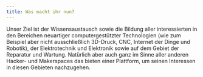 ```yaml
---
title: Was macht ihr nun?
---
```

Unser Ziel ist der Wissensaustausch sowie die Bildung aller interessierten in den Bereichen neuartiger computergestützter Technologien (wie zum Beispiel aber nicht ausschließlich 3D-­Druck, CNC, Internet der Dinge und Robotik), der Elektrotechnik und Elektronik sowie auf dem Gebiet der Reparatur und Wartung. Natürlich aber auch ganz im Sinne aller anderen Hacker- und Makerspaces das bieten einer Plattform, um seinen Interessen in diesen Gebieten nachzugehen.